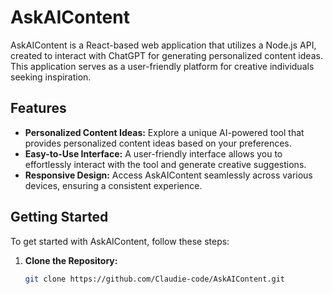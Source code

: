 # AskAIContent

AskAIContent is a React-based web application that utilizes a Node.js API, created to interact with ChatGPT for generating personalized content ideas. This application serves as a user-friendly platform for creative individuals seeking inspiration.

## Features

- **Personalized Content Ideas:** Explore a unique AI-powered tool that provides personalized content ideas based on your preferences.
- **Easy-to-Use Interface:** A user-friendly interface allows you to effortlessly interact with the tool and generate creative suggestions.
- **Responsive Design:** Access AskAIContent seamlessly across various devices, ensuring a consistent experience.

## Getting Started

To get started with AskAIContent, follow these steps:

1. **Clone the Repository:**
   ```bash
   git clone https://github.com/Claudie-code/AskAIContent.git
   ```
